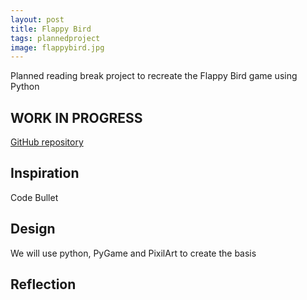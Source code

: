 ```yaml
---
layout: post
title: Flappy Bird
tags: plannedproject
image: flappybird.jpg
---
```


Planned reading break project to recreate the Flappy Bird game using Python


## WORK IN PROGRESS
[GitHub repository](https://github.com/ArnoldYing/FlappyBird)

## Inspiration
Code Bullet

## Design 
We will use python, PyGame and PixilArt to create the basis

## Reflection
